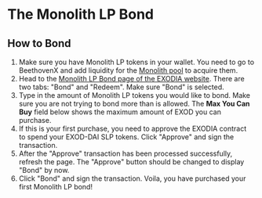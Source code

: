 # The Monolith LP Bond

## How to Bond

1. Make sure you have Monolith LP tokens in your wallet. You need to go to BeethovenX and add liquidity for the [Monolith pool](https://beets.fi/#/pool/0xa216aa5d67ef95dde66246829c5103c7843d1aab000100000000000000000112) to acquire them.
2. Head to the [Monolith LP Bond page of the EXODIA website](https://app.exodia.fi/bonds/the\_monolith\_lp). There are two tabs: "Bond" and "Redeem". Make sure "Bond" is selected.
3. Type in the amount of Monolith LP tokens you would like to bond. Make sure you are not trying to bond more than is allowed. The **Max You Can Buy** field below shows the maximum amount of EXOD you can purchase.
4. If this is your first purchase, you need to approve the EXODIA contract to spend your EXOD-DAI SLP tokens. Click "Approve" and sign the transaction.
5. After the "Approve" transaction has been processed successfully, refresh the page. The "Approve" button should be changed to display "Bond" by now.
6. Click "Bond" and sign the transaction. Voila, you have purchased your first Monolith LP bond!
